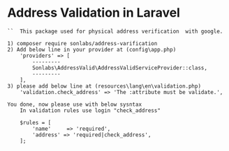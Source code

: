 # Address Validation in Laravel
    ``  This package used for physical address verification  with google.

    1) composer require sonlabs/address-varification
    2) Add below line in your provider at (config\app.php) 
        'providers' => [
            ---------
            Sonlabs\AddressValid\AddressValidServiceProvider::class,
            ---------
        ],
    3) please add below line at (resources\lang\en\validation.php)
        'validation.check_address' => 'The :attribute must be validate.',
    
    You done, now please use with below sysntax
        In validation rules use login "check_address"

        $rules = [
            'name'     => 'required',
            'address' => 'required|check_address',
        ];

